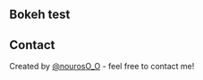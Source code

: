 ## Bokeh test

## Contact
Created by [@nourosO_O](https://twitter.com/nourosO_O) - feel free to contact me!

